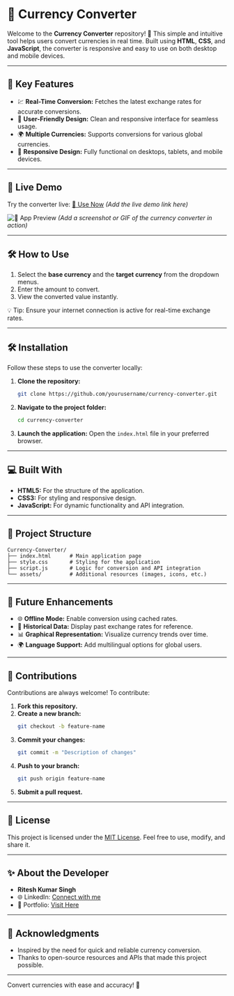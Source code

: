 # 💱 Currency Converter

Welcome to the **Currency Converter** repository! 🌟 This simple and intuitive tool helps users convert currencies in real time. Built using **HTML**, **CSS**, and **JavaScript**, the converter is responsive and easy to use on both desktop and mobile devices.

---

## 🌟 Key Features

- 💹 **Real-Time Conversion:** Fetches the latest exchange rates for accurate conversions.
- 🎨 **User-Friendly Design:** Clean and responsive interface for seamless usage.
- 🌍 **Multiple Currencies:** Supports conversions for various global currencies.
- 📱 **Responsive Design:** Fully functional on desktops, tablets, and mobile devices.

---

## 🎥 Live Demo

Try the converter live: [🔗 Use Now](#) *(Add the live demo link here)*

![💱 App Preview](#) *(Add a screenshot or GIF of the currency converter in action)*

---

## 🛠️ How to Use

1. Select the **base currency** and the **target currency** from the dropdown menus.
2. Enter the amount to convert.
3. View the converted value instantly.

💡 Tip: Ensure your internet connection is active for real-time exchange rates.

---

## 🛠️ Installation

Follow these steps to use the converter locally:

1. **Clone the repository:**
   ```bash
   git clone https://github.com/yourusername/currency-converter.git
   ```

2. **Navigate to the project folder:**
   ```bash
   cd currency-converter
   ```

3. **Launch the application:**
   Open the `index.html` file in your preferred browser.

---

## 💻 Built With

- **HTML5:** For the structure of the application.
- **CSS3:** For styling and responsive design.
- **JavaScript:** For dynamic functionality and API integration.

---

## 📁 Project Structure

```
Currency-Converter/
├── index.html      # Main application page
├── style.css       # Styling for the application
├── script.js       # Logic for conversion and API integration
└── assets/         # Additional resources (images, icons, etc.)
```

---

## 🚀 Future Enhancements

- 🌐 **Offline Mode:** Enable conversion using cached rates.
- 💼 **Historical Data:** Display past exchange rates for reference.
- 📊 **Graphical Representation:** Visualize currency trends over time.
- 🌍 **Language Support:** Add multilingual options for global users.

---

## 🤝 Contributions

Contributions are always welcome! To contribute:

1. **Fork this repository.**
2. **Create a new branch:**
   ```bash
   git checkout -b feature-name
   ```
3. **Commit your changes:**
   ```bash
   git commit -m "Description of changes"
   ```
4. **Push to your branch:**
   ```bash
   git push origin feature-name
   ```
5. **Submit a pull request.**

---

## 📜 License

This project is licensed under the [MIT License](LICENSE). Feel free to use, modify, and share it.

---

## ✨ About the Developer

- **Ritesh Kumar Singh**
- 🌐 LinkedIn: [Connect with me](https://www.linkedin.com/in/riteshkumarsinghcs/)
- 🌟 Portfolio: [Visit Here](#)

---

## 🙌 Acknowledgments

- Inspired by the need for quick and reliable currency conversion.
- Thanks to open-source resources and APIs that made this project possible.

---

Convert currencies with ease and accuracy! 💱

